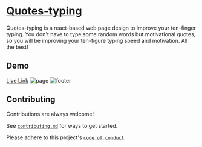 # [Quotes-typing](https://sunilkuyadav.github.io/quotes-typing/)

Quotes-typing is a react-based web page design to improve your ten-finger typing. You don't have to type some random words but motivational quotes, so you will be improving your ten-figure typing speed and motivation.
All the best!

## Demo

[Live Link](https://sunilkuyadav.github.io/quotes-typing/)
![page](./readOnly/page.png)
![footer](./readOnly/footer.png)

## Contributing

Contributions are always welcome!

See [`contributing.md`](./contributing.md) for ways to get started.

Please adhere to this project's [`code of conduct`](./COC.md).
